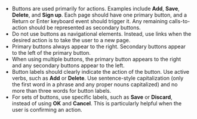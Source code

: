 - Buttons are used primarily for actions. Examples include **Add**, **Save**, **Delete**, and **Sign up**. Each page should have one primary button, and a Return or Enter keyboard event should trigger it. Any remaining calls-to-action should be represented as secondary buttons. 
- Do not use buttons as navigational elements. Instead, use links when the desired action is to take the user to a new page. 
- Primary buttons always appear to the right. Secondary buttons appear to the left of the primary button. 
- When using multiple buttons, the primary button appears to the right and any secondary buttons appear to the left.
- Button labels should clearly indicate the action of the button. Use active verbs, such as **Add** or **Delete**. Use sentence-style capitalization (only the first word in a phrase and any proper nouns capitalized) and no more than three words for button labels. 
- For sets of buttons, use specific labels, such as **Save** or **Discard**, instead of using **OK** and **Cancel**. This is particularly helpful when the user is confirming an action. 
